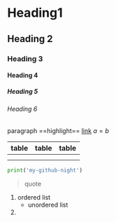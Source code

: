 # Heading1

## Heading 2

### Heading 3

#### Heading 4

##### Heading 5

###### Heading 6

paragraph  ==highlight==  [link](https://github.com/GxxxMiii/my-github-night) $a=b$

| table | table | table |
| :---: | :---: | :---: |
|       |       |       |
|       |       |       |

```python
print('my-github-night')
```

> quote

1. ordered list
   + unordered list
2. 

